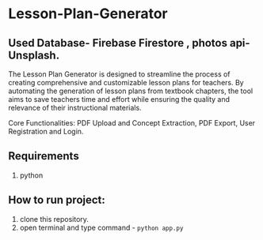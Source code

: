 # Lesson-Plan-Generator

## Used Database- Firebase Firestore , photos api- Unsplash.

The Lesson Plan Generator is designed to streamline the process of creating comprehensive and customizable lesson plans for teachers. By automating the generation of lesson plans from textbook chapters, the tool aims to save teachers time and effort while ensuring the quality and relevance of their instructional materials.

Core Functionalities:
PDF Upload and Concept Extraction,
PDF Export,
User Registration and Login.

## Requirements
1. python

## How to run project:
1. clone this repository.
2. open terminal and type command - ``` python app.py ```

